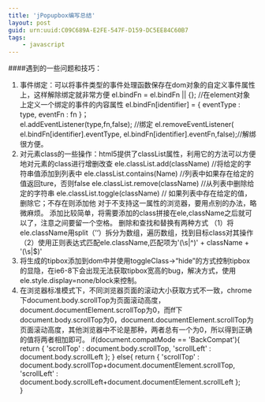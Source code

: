```yaml
---
title: 'jPopupbox编写总结'
layout: post
guid: urn:uuid:C09C689A-E2FE-547F-D159-DC5EE84C60B7
tags:
    - javascript
---
```

####遇到的一些问题和技巧： 

 1. 事件绑定：可以将事件类型的事件处理函数保存在dom对象的自定义事件属性上，这样解除绑定就非常方便
    el.bindFn = el.bindFn || {};    //在element对象上定义一个绑定的事件的内容属性
        el.bindFn[identifier] = {
            eventType : type,
            eventFn : fn
        }；                                  
    el.addEventListener(type,fn,false);    //绑定
    el.removeEventListener( el.bindFn[identifier].eventType, el.bindFn[identifier].eventFn,false);//解绑
很方便。
 2. 对元素class的一些操作：html5提供了classList属性，利用它的方法可以方便地对元素的class进行增删改查
    ele.classList.add(className)       //将给定的字符串值添加到列表中
    ele.classList.contains(Name)       //列表中如果存在给定的值返回ture，否则false
    ele.classList.remove(className) //从列表中删除给定的字符串
    ele.classList.toggle(className)  // 如果列表中存在给定的值，删除它；不存在则添加他
对于不支持这一属性的浏览器，要用点别的办法，略微麻烦。
添加比较简单，将需要添加的class拼接在ele,className之后就可以了，注意之间要留一个空格。
删除和查找和替换有两种方式
    （1）将ele.className用split（’‘）拆分为数组，遍历数组，找到目标class对其操作
    （2）使用正则表达式匹配ele.className,匹配项为'(\\s|^)' + className + '(\\s|$)'
 3. 将生成的tipbox添加到dom中并使用toggleClass->“hide”的方式控制tipbox的显隐，在ie6-8下会出现无法获取tipbox宽高的bug，解决方式，使用ele.style.display=none/block来控制。
 4. 在浏览器标准模式下，不同浏览器页面的滚动大小获取方式不一致，chrome下document.body.scrollTop为页面滚动高度，document.documentElement.scrollTop为0，而ff下document.body.scrollTop为0，document.documentElement.scrollTop为页面滚动高度，其他浏览器中不论是那种，两者总有一个为0，所以得到正确的值将两者相加即可。
    if(document.compatMode == 'BackCompat'){
            return {
            'scrollTop' : document.body.scrollTop,
            'scrollLeft' : document.body.scrollLeft
            };
        }
        else{
            return {
            'scrollTop' : document.body.scrollTop+document.documentElement.scrollTop,
            'scrollLeft' : document.body.scrollLeft+document.documentElement.scrollLeft
            };           
        }